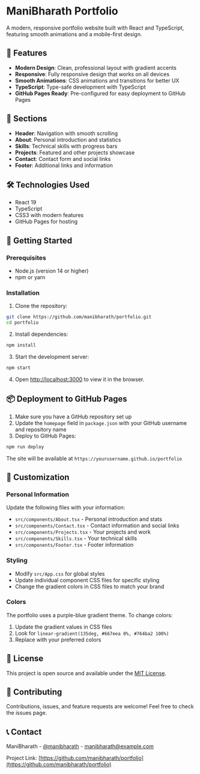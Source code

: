 # ManiBharath Portfolio

A modern, responsive portfolio website built with React and TypeScript, featuring smooth animations and a mobile-first design.

## 🚀 Features

- **Modern Design**: Clean, professional layout with gradient accents
- **Responsive**: Fully responsive design that works on all devices
- **Smooth Animations**: CSS animations and transitions for better UX
- **TypeScript**: Type-safe development with TypeScript
- **GitHub Pages Ready**: Pre-configured for easy deployment to GitHub Pages

## 📱 Sections

- **Header**: Navigation with smooth scrolling
- **About**: Personal introduction and statistics
- **Skills**: Technical skills with progress bars
- **Projects**: Featured and other projects showcase
- **Contact**: Contact form and social links
- **Footer**: Additional links and information

## 🛠️ Technologies Used

- React 19
- TypeScript
- CSS3 with modern features
- GitHub Pages for hosting

## 🚀 Getting Started

### Prerequisites

- Node.js (version 14 or higher)
- npm or yarn

### Installation

1. Clone the repository:
```bash
git clone https://github.com/manibharath/portfolio.git
cd portfolio
```

2. Install dependencies:
```bash
npm install
```

3. Start the development server:
```bash
npm start
```

4. Open [http://localhost:3000](http://localhost:3000) to view it in the browser.

## 📦 Deployment to GitHub Pages

1. Make sure you have a GitHub repository set up
2. Update the `homepage` field in `package.json` with your GitHub username and repository name
3. Deploy to GitHub Pages:
```bash
npm run deploy
```

The site will be available at `https://yourusername.github.io/portfolio`

## 🎨 Customization

### Personal Information
Update the following files with your information:
- `src/components/About.tsx` - Personal introduction and stats
- `src/components/Contact.tsx` - Contact information and social links
- `src/components/Projects.tsx` - Your projects and work
- `src/components/Skills.tsx` - Your technical skills
- `src/components/Footer.tsx` - Footer information

### Styling
- Modify `src/App.css` for global styles
- Update individual component CSS files for specific styling
- Change the gradient colors in CSS files to match your brand

### Colors
The portfolio uses a purple-blue gradient theme. To change colors:
1. Update the gradient values in CSS files
2. Look for `linear-gradient(135deg, #667eea 0%, #764ba2 100%)`
3. Replace with your preferred colors

## 📝 License

This project is open source and available under the [MIT License](LICENSE).

## 🤝 Contributing

Contributions, issues, and feature requests are welcome! Feel free to check the issues page.

## 📞 Contact

ManiBharath - [@manibharath](https://twitter.com/manibharath) - manibharath@example.com

Project Link: [https://github.com/manibharath/portfolio](https://github.com/manibharath/portfolio)